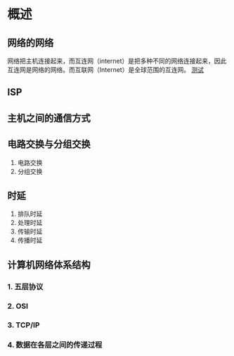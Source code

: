 # 概述
## 网络的网络
网络把主机连接起来，而互连网（internet）是把多种不同的网络连接起来，因此互连网是网络的网络。而互联网（Internet）是全球范围的互连网。
[测试](./docs/内功/测试.md)
## ISP
## 主机之间的通信方式
## 电路交换与分组交换
1. 电路交换
2. 分组交换
## 时延
1. 排队时延
2. 处理时延
3. 传输时延
4. 传播时延
## 计算机网络体系结构
### 1. 五层协议
### 2. OSI
### 3. TCP/IP
### 4. 数据在各层之间的传递过程 